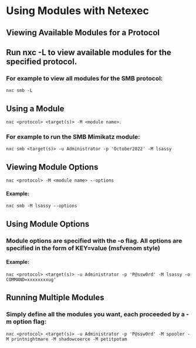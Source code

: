 # Using Modules with Netexec

## Viewing Available Modules for a Protocol

## Run nxc <protocol> -L to view available modules for the specified protocol.

### For example to view all modules for the SMB protocol:

    nxc smb -L

## Using a Module

    nxc <protocol> <target(s)> -M <module name>.

### For example to run the SMB Mimikatz module:

    nxc smb <target(s)> -u Administrator -p 'October2022' -M lsassy

## Viewing Module Options

    nxc <protocol> -M <module name> --options

#### Example: 

    nxc smb -M lsassy --options

## Using Module Options

### Module options are specified with the -o flag. All options are specified in the form of KEY=value (msfvenom style)

#### Example: 

    nxc <protocol> <target(s)> -u Administrator -p 'P@ssw0rd' -M lsassy -o COMMAND=xxxxxxxxug'

## Running Multiple Modules

### Simply define all the modules you want, each proceeded by a -m option flag:
 
    nxc <protocol> <target(s)> -u Administrator -p 'P@ssw0rd' -M spooler -M printnightmare -M shadowcoerce -M petitpotam
